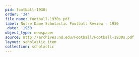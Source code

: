 ```yaml
---
pid: football-1930s
order: '34'
file_name: football-1930s.pdf
label: Notre Dame Scholastic Football Review - 1930
_date: '1930'
object_type: newspaper
source: http://archives.nd.edu/Football/Football-1930s.pdf
layout: scholastic_item
collection: scholastic
---
```

